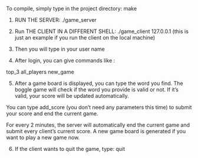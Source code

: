 To compile, simply type in the project directory: make

1. RUN THE SERVER: ./game_server

2. Run THE CLIENT IN A DIFFERENT SHELL: ./game_client 127.0.0.1 
(this is just an example if you run the client on the local machine) 

3. Then you will type in your user name

4. After login, you can give commands like :

top_3
all_players
new_game

5. After a game board is displayed, you can type the word you find. 
The boggle game will check if the word you provide is valid or not. 
If it’s valid, your score will be updated automatically.

You can type add_score (you don’t need any parameters this time) to submit your score and end the current game. 

For every 2 minutes, the server will automatically end the current game and submit every client’s current score. A new game board is generated if you want to play a new game now. 

6. If the client wants to quit the game, type: quit


